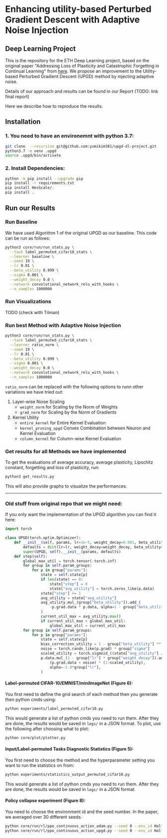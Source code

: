 # Enhancing utility-based Perturbed Gradient Descent with Adaptive Noise Injection

## Deep Learning Project
This is the repository for the ETH Deep Learning project, based on the original paper "Addressing Loss of Plasticity and Catastrophic Forgetting in Continual Learning" from [here](https://openreview.net/forum?id=sKPzAXoylB). We propose an improvement to the Utility-based Perturbed Gradient Descent (UPGD) method by injecting adaptive noise. 

Details of our approach and results can be found in our Report (TODO: link final report)

Here we describe how to reproduce the results. 

## Installation 
### 1. You need to have an environemnt with python 3.7:
``` sh
git clone  --recursive git@github.com:yumikim381/upgd-dl-project.git
python3.7 -m venv .upgd
source .upgd/bin/activate
```

### 2. Install Dependencies:
```sh
python -m pip install --upgrade pip
pip install -r requirements.txt 
pip install HesScale/.
pip install .
```

## Run our Results

### Run Baseline
We have used Algorithm 1 of the original UPGD as our baseline. This code can be run as follows:

```sh
python3 core/run/run_stats.py \
  --task label_permuted_cifar10_stats \
  --learner baseline \
  --seed 19 \
  --lr 0.01 \
  --beta_utility 0.999 \
  --sigma 0.001 \
  --weight_decay 0.0 \
  --network convolutional_network_relu_with_hooks \
  --n_samples 1000000
```

### Run Visualizations
TODO (check with Tilman)

### Run best Method with Adaptive Noise Injection
```sh
python3 core/run/run_stats.py \
  --task label_permuted_cifar10_stats \
  --learner ratio_norm \
  --seed 19 \
  --lr 0.01 \
  --beta_utility 0.999 \
  --sigma 0.001 \
  --weight_decay 0.0 \
  --network convolutional_network_relu_with_hooks \
  --n_samples 1000000
```

`ratio_norm` can be replaced with the following options to runn other variations we have tried out:
1. Layer-wise Noise Scaling
   - `weight_norm` for Scaling by the Norm of Weights
   - `grad_norm` for Scaling by the Norm of Gradients
2. Kernel Utility
   - `entire_kernel` for Entire Kernel Evaluation
   - `kernel_pruning_upgd` Convex Combination between Neuron and Kernel Evaluation
   - `column_kernel` for Column-wise Kernel Evaluation


### Get results for all Methods we have implemented
To get the evaluations of average accuracy, average plasticity, Lipschitz constant, forgetting and loss of plasticity, run:
```sh
python3 get_results.py
```
This will also provide graphs to visualize the performances. 



------
### Old stuff from original repo that we might need:

If you only want the implementation of the UPGD algorithm you can find it here:

```python
import torch

class UPGD(torch.optim.Optimizer):
    def __init__(self, params, lr=1e-5, weight_decay=0.001, beta_utility=0.999, sigma=0.001):
        defaults = dict(lr=lr, weight_decay=weight_decay, beta_utility=beta_utility, sigma=sigma)
        super(UPGD, self).__init__(params, defaults)
    def step(self):
        global_max_util = torch.tensor(-torch.inf)
        for group in self.param_groups:
            for p in group["params"]:
                state = self.state[p]
                if len(state) == 0:
                    state["step"] = 0
                    state["avg_utility"] = torch.zeros_like(p.data)
                state["step"] += 1
                avg_utility = state["avg_utility"]
                avg_utility.mul_(group["beta_utility"]).add_(
                    -p.grad.data * p.data, alpha=1 - group["beta_utility"]
                )
                current_util_max = avg_utility.max()
                if current_util_max > global_max_util:
                    global_max_util = current_util_max
        for group in self.param_groups:
            for p in group["params"]:
                state = self.state[p]
                bias_correction_utility = 1 - group["beta_utility"] ** state["step"]
                noise = torch.randn_like(p.grad) * group["sigma"]
                scaled_utility = torch.sigmoid_((state["avg_utility"] / bias_correction_utility) / global_max_util)
                p.data.mul_(1 - group["lr"] * group["weight_decay"]).add_(
                    (p.grad.data + noise) * (1-scaled_utility),
                    alpha=-2.0*group["lr"],
                )
```


#### Label-permuted CIFAR-10/EMNIST/miniImageNet (Figure 6):
You first need to define the grid search of each method then you generate then python cmds using:
```sh
python experiments/label_permuted_cifar10.py
```
This would generate a list of python cmds you need to run them. After they are done, the results would be saved in `logs/` in a JSON format. To plot, use the following after choosing what to plot:
```sh
python core/plot/plotter.py
```

#### Input/Label-permuted Tasks Diagnostic Statistics (Figure 5):
You first need to choose the method and the hyperparameter setting you want to run the statistics on from:
```sh
python experiments/statistics_output_permuted_cifar10.py
```
This would generate a list of python cmds you need to run them. After they are done, the results would be saved in `logs/` in a JSON format.


#### Policy collapse experiment (Figure 8):
You need to choose the environment id and the seed number. In the paper, we averaged over 30 different seeds.
```sh
python core/run/rl/ppo_continuous_action_adam.py --seed 0 --env_id HalfCheetah-v4
python core/run/rl/ppo_continuous_action_upgd.py --seed 0 --env_id HalfCheetah-v4
```
